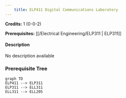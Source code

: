 ```yaml
---
    title: ELP411 Digital Communications Laboratory
---
```

**Credits:** 1 (0-0-2)



**Prerequisites:** [[/Electrical Engineering/ELP311 | ELP311]]

#### Description 
No description available

### Prerequisite Tree

```mermaid
graph TD
ELP411 --> ELP311
ELP311 --> ELL311
ELL311 --> ELL205
```